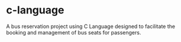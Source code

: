 # c-language
 A bus reservation project using C Language designed to facilitate the booking and management of bus seats for passengers. 
